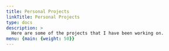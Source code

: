 ```yaml
---
title: Personal Projects
linkTitle: Personal Projects
type: docs
description: >
  Here are some of the projects that I have been working on.
menu: {main: {weight: 50}}
---
```

